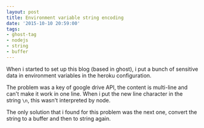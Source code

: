 ```yaml
---
layout: post
title: Environment variable string encoding
date: '2015-10-10 20:59:00'
tags:
- ghost-tag
- nodejs
- string
- buffer
---
```


When i started to set up this blog (based in ghost), i put a bunch of sensitive data in environment variables in the heroku configuration.

The problem was a key of google drive API, the content is multi-line and can't make it work in one line. When i put the new line character in the string `\n`, this wasn't interpreted by node.

The only solution that i found for this problem was the next one, convert the string to a buffer and then to string again.

<script src="https://gist.github.com/ManRueda/5dc1570f128a557ac345.js"></script>
